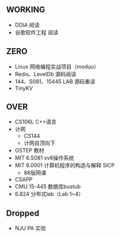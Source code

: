 
## WORKING
- DDIA 阅读
- 谷歌软件工程 阅读
## ZERO
- Linux 网络编程实战项目（moduo）
- Redis、LevelDb 源码阅读
- 144、S081、15445 LAB 源码重读
- TinyKV
## OVER

- CS106L C++语言
- 计网
	- CS144  
	- 计网自顶向下
- OSTEP 教材
- MIT 6.S081 xv6操作系统
- MIT 6.0001 计算机程序的构造与解释 SICP
	- 86版网课
- CSAPP 
- CMU 15-445 数据库bustub
-  6.824 分布式lab（Lab 1~4）
## Dropped
- NJU PA 实验